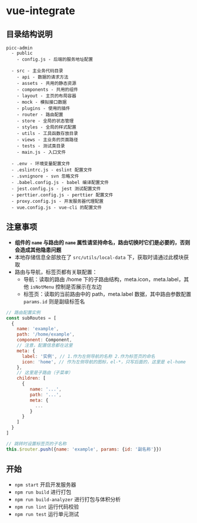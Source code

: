 # vue-integrate

## 目录结构说明

```
picc-admin
  - public
    - config.js - 后端的服务地址配置

  - src - 主业务代码目录
    - api - 数据的请求方法
    - assets - 共用的静态资源
    - components - 共用的组件
    - layout - 主页的布局容器
    - mock - 模拟接口数据
    - plugins - 使用的插件
    - router - 路由配置
    - store - 全局的状态管理
    - styles - 全局的样式配置
    - utils - 工具函数存放目录
    - views - 主业务的页面路径
    - tests - 测试类目录
    - main.js - 入口文件

  - .env - 环境变量配置文件
  - .eslintrc.js - eslint 配置文件
  - .svnignore - svn 忽略文件
  - .babel.config.js - babel 编译配置文件
  - jest.config.js - jest 测试配置文件
  - perttier.config.js - perttier 配置文件
  - proxy.config.js - 开发服务器代理配置
  - vue.config.js - vue-cli 的配置文件
```

## 注意事项

- **组件的 `name` 与路由的 `name` 属性请坚持命名，路由切换时它们是必要的，否则会造成其他隐患问题**
- 本地存储信息全部放在了 `src/utils/local-data` 下，获取时请通过此模块获取
- 路由与导航，标签页都有关联配置：
  - 导航：读取的路由 /home 下的子路由结构，meta.icon，meta.label，其他 `isNotMenu` 控制是否展示在左边
  - 标签页：读取的当前路由中的 path，meta.label 数据，其中路由参数配置 `params.id` 则是副级标签名

```js
// 路由配置实例
const subRoutes = [
  {
    name: 'example',
    path: '/home/example',
    component: Component,
    // 注意，配置信息都在这里
    meta: {
      label: '实例', // 1.作为左侧导航的名称 2.作为标签页的命名
      icon: 'home', // 作为左侧导航的图标，el-*，只写后面的，这里是 el-home
    },
    // 这里是子路由（子菜单）
    children: [
      {
         name: '...',
         path: '...',
         meta: {
           ...
         }
      }
    ]
  }
]

// 跳转时设置标签页的子名称
this.$router.push({name: 'example', params: {id: '副名称'}})
```

## 开始

- `npm start` 开启开发服务器
- `npm run build` 进行打包
- `npm run build-analyzer` 进行打包与体积分析
- `npm run lint` 运行代码校验
- `npm run test` 运行单元测试
